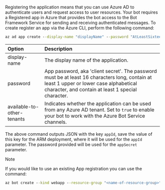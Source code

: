 Registering the application means that you can use Azure AD to authenticate users and request access to user resources. Your bot requires a Registered app in Azure that provides the bot access to the Bot Framework Service for sending and receiving authenticated messages. To create register an app via the Azure CLI, perform the following command:

```cmd
az ad app create --display-name "displayName" --password "AtLeastSixteenCharacters_0" --available-to-other-tenants
```

| Option   | Description |
|:---------|:------------|
| display-name | The display name of the application. |
| password | App password, aka 'client secret'. The password must be at least 16 characters long, contain at least 1 upper or lower case alphabetical character, and contain at least 1 special character.|
| available-to-other-tenants| Indicates whether the application can be used from any Azure AD tenant. Set to `true` to enable your bot to work with the Azure Bot Service channels.|

The above command outputs JSON with the key `appId`, save the value of this key for the ARM deployment, where it will be used for the `appId` parameter. The password provided will be used for the `appSecret` parameter.

> [!NOTE] 
> If you would like to use an existing App registration you can use the command:
> ``` cmd
> az bot create --kind webapp --resource-group "<name-of-resource-group>" --name "<name-of-web-app>" --appid "<existing-app-id>" --password "<existing-app-password>" --lang <Javascript|Csharp>
> ```
